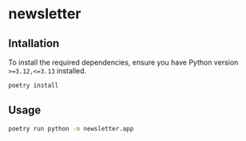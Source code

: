 # newsletter

## Intallation

To install the required dependencies, ensure you have Python version `>=3.12,<=3.13` installed.

```bash
poetry install
```

## Usage

```bash
poetry run python -m newsletter.app
```
